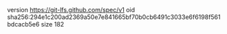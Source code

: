version https://git-lfs.github.com/spec/v1
oid sha256:294e1c200ad2369a50e7e841665bf70b0cb6491c3033e6f6198f561bdcacb5e6
size 182

